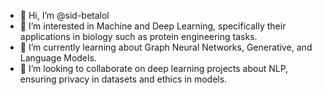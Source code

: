 - 👋 Hi, I’m @sid-betalol
- 👀 I’m interested in Machine and Deep Learning, specifically their applications in biology such as protein engineering tasks.
- 🌱 I’m currently learning about Graph Neural Networks, Generative, and Language Models.
- 💞️ I’m looking to collaborate on deep learning projects about NLP, ensuring privacy in datasets and ethics in models.

<!---
sid-betalol/sid-betalol is a ✨ special ✨ repository because its `README.md` (this file) appears on your GitHub profile.
You can click the Preview link to take a look at your changes.
--->
